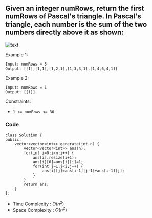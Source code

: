 ## Given an integer numRows, return the first numRows of Pascal's triangle. In Pascal's triangle, each number is the sum of the two numbers directly above it as shown:
![text](https://upload.wikimedia.org/wikipedia/commons/0/0d/PascalTriangleAnimated2.gif)

Example 1:
```
Input: numRows = 5
Output: [[1],[1,1],[1,2,1],[1,3,3,1],[1,4,6,4,1]]
```
Example 2:
```
Input: numRows = 1
Output: [[1]]
```

Constraints:
- `1 <= numRows <= 30`

### Code
```
class Solution {
public:
    vector<vector<int>> generate(int n) {
        vector<vector<int>> ans(n);
        for(int i=0;i<n;i++) {
            ans[i].resize(i+1);
            ans[i][0]=ans[i][i]=1;
            for(int j=1;j<i;j++) {
                ans[i][j]=ans[i-1][j-1]+ans[i-1][j];
            }
        }
        return ans;
    }
};
```
- Time Complexity : $O(n^2)$
- Space Complexity : $O(n^2)$